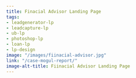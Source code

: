 ```yaml
---
title: Finacial Advisor Landing Page
tags:
- leadgenerator-lp
- leadcapture-lp
- ub-lp
- photoshop-lp
- loan-lp
- lp-design
image: "/images/fiinacial-advisor.jpg"
link: "/case-mogul-report/"
image-alt-title: Fiinacial Advisor Landing Page
---
```


